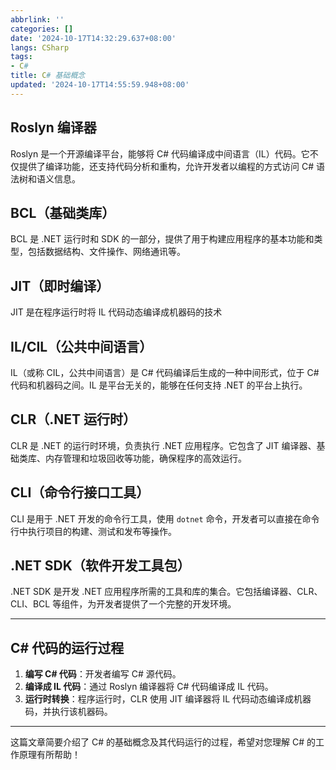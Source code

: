```yaml
---
abbrlink: ''
categories: []
date: '2024-10-17T14:32:29.637+08:00'
langs: CSharp
tags:
- C#
title: C# 基础概念
updated: '2024-10-17T14:55:59.948+08:00'
---
```

## Roslyn 编译器

Roslyn 是一个开源编译平台，能够将 C# 代码编译成中间语言（IL）代码。它不仅提供了编译功能，还支持代码分析和重构，允许开发者以编程的方式访问 C# 语法树和语义信息。

## BCL（基础类库）

BCL 是 .NET 运行时和 SDK 的一部分，提供了用于构建应用程序的基本功能和类型，包括数据结构、文件操作、网络通讯等。

## JIT（即时编译）

JIT 是在程序运行时将 IL 代码动态编译成机器码的技术

## IL/CIL（公共中间语言）

IL（或称 CIL，公共中间语言）是 C# 代码编译后生成的一种中间形式，位于 C# 代码和机器码之间。IL 是平台无关的，能够在任何支持 .NET 的平台上执行。

## CLR（.NET 运行时）

CLR 是 .NET 的运行时环境，负责执行 .NET 应用程序。它包含了 JIT 编译器、基础类库、内存管理和垃圾回收等功能，确保程序的高效运行。

## CLI（命令行接口工具）

CLI 是用于 .NET 开发的命令行工具，使用 `dotnet` 命令，开发者可以直接在命令行中执行项目的构建、测试和发布等操作。

## .NET SDK（软件开发工具包）

.NET SDK 是开发 .NET 应用程序所需的工具和库的集合。它包括编译器、CLR、CLI、BCL 等组件，为开发者提供了一个完整的开发环境。

---

## C# 代码的运行过程

1. **编写 C# 代码**：开发者编写 C# 源代码。
2. **编译成 IL 代码**：通过 Roslyn 编译器将 C# 代码编译成 IL 代码。
3. **运行时转换**：程序运行时，CLR 使用 JIT 编译器将 IL 代码动态编译成机器码，并执行该机器码。

---

这篇文章简要介绍了 C# 的基础概念及其代码运行的过程，希望对您理解 C# 的工作原理有所帮助！
